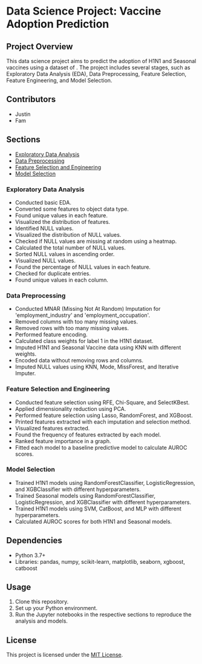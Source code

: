 # Data Science Project: Vaccine Adoption Prediction

## Project Overview

This data science project aims to predict the adoption of H1N1 and Seasonal vaccines using a dataset of . The project includes several stages, such as Exploratory Data Analysis (EDA), Data Preprocessing, Feature Selection, Feature Engineering, and Model Selection.

## Contributors

- Justin
- Fam

## Sections

- [Exploratory Data Analysis](#exploratory-data-analysis)
- [Data Preprocessing](#data-preprocessing)
- [Feature Selection and Engineering](#feature-selection-and-engineering)
- [Model Selection](#model-selection)

### Exploratory Data Analysis

- Conducted basic EDA.
- Converted some features to object data type.
- Found unique values in each feature.
- Visualized the distribution of features.
- Identified NULL values.
- Visualized the distribution of NULL values.
- Checked if NULL values are missing at random using a heatmap.
- Calculated the total number of NULL values.
- Sorted NULL values in ascending order.
- Visualized NULL values.
- Found the percentage of NULL values in each feature.
- Checked for duplicate entries.
- Found unique values in each column.

### Data Preprocessing

- Conducted MNAR (Missing Not At Random) Imputation for 'employment_industry' and 'employment_occupation'.
- Removed columns with too many missing values.
- Removed rows with too many missing values.
- Performed feature encoding.
- Calculated class weights for label 1 in the H1N1 dataset.
- Imputed H1N1 and Seasonal Vaccine data using KNN with different weights.
- Encoded data without removing rows and columns.
- Imputed NULL values using KNN, Mode, MissForest, and Iterative Imputer.

### Feature Selection and Engineering

- Conducted feature selection using RFE, Chi-Square, and SelectKBest.
- Applied dimensionality reduction using PCA.
- Performed feature selection using Lasso, RandomForest, and XGBoost.
- Printed features extracted with each imputation and selection method.
- Visualized features extracted.
- Found the frequency of features extracted by each model.
- Ranked feature importance in a graph.
- Fitted each model to a baseline predictive model to calculate AUROC scores.

### Model Selection

- Trained H1N1 models using RandomForestClassifier, LogisticRegression, and XGBClassifier with different hyperparameters.
- Trained Seasonal models using RandomForestClassifier, LogisticRegression, and XGBClassifier with different hyperparameters.
- Trained H1N1 models using SVM, CatBoost, and MLP with different hyperparameters.
- Calculated AUROC scores for both H1N1 and Seasonal models.

## Dependencies

- Python 3.7+
- Libraries: pandas, numpy, scikit-learn, matplotlib, seaborn, xgboost, catboost

## Usage

1. Clone this repository.
2. Set up your Python environment.
3. Run the Jupyter notebooks in the respective sections to reproduce the analysis and models.

## License

This project is licensed under the [MIT License](LICENSE).
